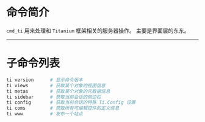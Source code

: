 # 命令简介 

`cmd_ti` 用来处理和 `Titanium` 框架相关的服务器操作。 主要是界面层的东东。

-------------------------------------------------------------
# 子命令列表
 
```bash
ti version      # 显示命令版本
ti views        # 获取某个对象的视图信息
ti metas        # 获取某个对象的元数据信息
ti sidebar      # 获取当前会话的侧边栏
ti config       # 获取当前会话的特殊 Ti.Config 设置      
ti coms         # 获取所有可编辑控件的定义信息  
ti www          # 发布一个站点    
```
